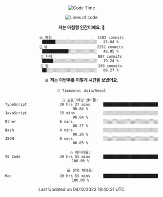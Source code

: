 <div align="center">

<br />

 <!--START_SECTION:waka-->
![Code Time](http://img.shields.io/badge/Code%20Time-1%2C753%20hrs%2016%20mins-blue)

![Lines of code](https://img.shields.io/badge/%EC%A0%80%EB%8A%94%20%EC%97%AC%ED%83%9C%EA%B9%8C%EC%A7%80%20-3.2%20million%20%EC%A4%84%EC%9D%98%20%EC%BD%94%EB%93%9C%EB%A5%BC%20%EC%9E%91%EC%84%B1%ED%96%88%EC%96%B4%EC%9A%94.-blue)

**저는 아침형 인간이에요. 🐤** 

```text
🌞 아침                     1182 commits        ██████░░░░░░░░░░░░░░░░░░░   25.64 % 
🌆 낮　                     2252 commits        ████████████░░░░░░░░░░░░░   48.85 % 
🌃 저녁                     887 commits         █████░░░░░░░░░░░░░░░░░░░░   19.24 % 
🌙 밤　                     289 commits         ██░░░░░░░░░░░░░░░░░░░░░░░   06.27 % 
```


📊 **저는 이번주를 이렇게 시간을 보냈어요.** 

```text
🕑︎ Timezone: Asia/Seoul

💬 프로그래밍 언어들: 
TypeScript               39 hrs 27 mins      █████████████████████████   98.84 % 
JavaScript               15 mins             ░░░░░░░░░░░░░░░░░░░░░░░░░   00.64 % 
Other                    6 mins              ░░░░░░░░░░░░░░░░░░░░░░░░░   00.27 % 
Bash                     4 mins              ░░░░░░░░░░░░░░░░░░░░░░░░░   00.20 % 
JSON                     0 secs              ░░░░░░░░░░░░░░░░░░░░░░░░░   00.03 % 

🔥 에디터들: 
VS Code                  39 hrs 55 mins      █████████████████████████   100.00 % 

💻 운영 체제들: 
Mac                      39 hrs 55 mins      █████████████████████████   100.00 % 
```


 Last Updated on 04/12/2023 18:40:31 UTC
<!--END_SECTION:waka-->

</div>
